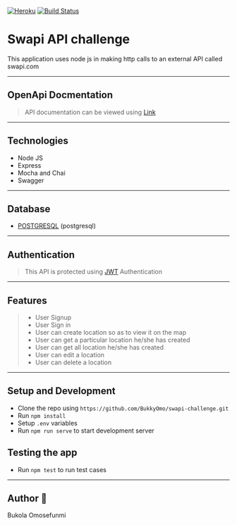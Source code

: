 [![Heroku](https://img.shields.io/badge/Heroku-🚀-green)](https://mark-my-way.herokuapp.com/)
[![Build Status](https://travis-ci.org/BukkyOmo/swapi-challenge.svg?branch=develop)](https://travis-ci.org/BukkyOmo/swapi-challenge)

# Swapi API challenge

This application uses node js in making http calls to an external API called swapi.com

---

## OpenApi Docmentation

> API documentation can be viewed using [Link](https://mark-my-way.herokuapp.com/api-docs/)

---

## Technologies

- Node JS
- Express
- Mocha and Chai
- Swagger

---

## Database

- [POSTGRESQL](https://www.postgresql.org/) (postgresql)

---

## Authentication

> This API is protected using [JWT](http://jwt.io) Authentication

---

## Features

> - User Signup
> - User Sign in
> - User can create location so as to view it on the map
> - User can get a particular location he/she has created
> - User can get all location he/she has created
> - User can edit a location
> - User can delete a location

---

## Setup and Development

- Clone the repo using `https://github.com/BukkyOmo/swapi-challenge.git`
- Run `npm install`
- Setup `.env` variables
- Run `npm run serve` to start development server

## Testing the app

- Run `npm test` to run test cases

---

## Author 🚀

Bukola Omosefunmi
